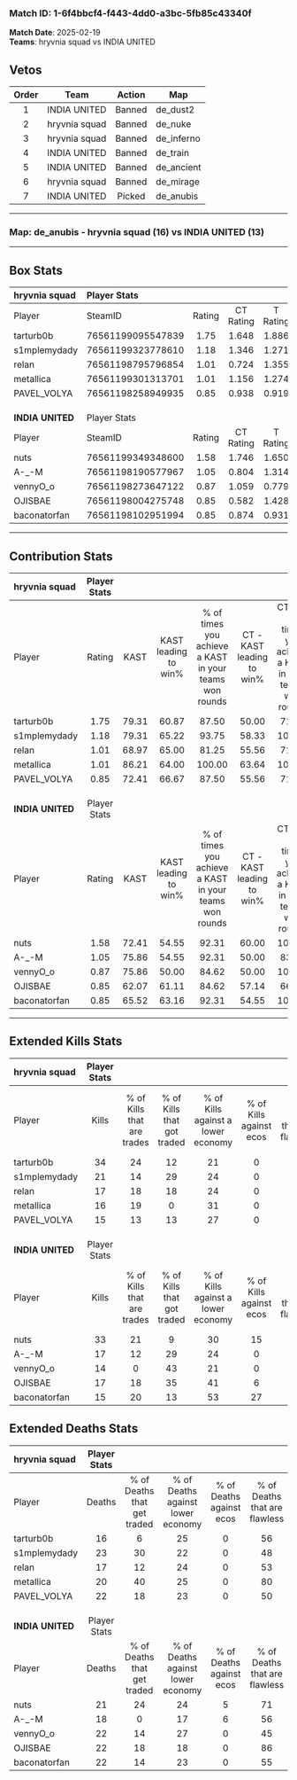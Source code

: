 ### Match ID: 1-6f4bbcf4-f443-4dd0-a3bc-5fb85c43340f  
**Match Date**: 2025-02-19  
**Teams**: hryvnia squad vs INDIA UNITED  

## Vetos  

| Order | Team | Action | Map |
| :---: | :--: | :----: | --- |
| 1 | INDIA UNITED | Banned | de_dust2 |
| 2 | hryvnia squad | Banned | de_nuke |
| 3 | hryvnia squad | Banned | de_inferno |
| 4 | INDIA UNITED | Banned | de_train |
| 5 | INDIA UNITED | Banned | de_ancient |
| 6 | hryvnia squad | Banned | de_mirage |
| 7 | INDIA UNITED | Picked | de_anubis |

---  

### **Map**: de_anubis - hryvnia squad (16) vs INDIA UNITED (13)  
---  

## Box Stats  

| **hryvnia squad** | Player Stats      |        |           |          |       |       |       |         |        |      |     |
| :- | :- | :-: | :-: | :-: | :-: | :-: | :-: | :-: | :-: | :-: | :-: |
| Player            | SteamID           | Rating | CT Rating | T Rating | KAST  |  ADR  | Kills | Assists | Deaths | K/D  | HS% |
| tarturb0b         | 76561199095547839 |  1.75  |   1.648   |  1.886   | 79.31 | 117.1 |  34   |    5    |   16   | 2.13 | 58  |
| s1mplemydady      | 76561199323778610 |  1.18  |   1.346   |  1.271   | 79.31 | 93.5  |  21   |   10    |   23   | 0.91 | 80  |
| relan             | 76561198795796854 |  1.01  |   0.724   |  1.355   | 68.97 | 72.5  |  17   |    6    |   17   | 1.00 | 70  |
| metallica         | 76561199301313701 |  1.01  |   1.156   |  1.274   | 86.21 | 57.7  |  16   |    7    |   20   | 0.80 | 68  |
| PAVEL_VOLYA       | 76561198258949935 |  0.85  |   0.938   |  0.919   | 72.41 | 59.6  |  15   |    9    |   22   | 0.68 | 46  |
|                   |                   |        |           |          |       |       |       |         |        |      |     |
|                   |                   |        |           |          |       |       |       |         |        |      |     |
|                   |                   |        |           |          |       |       |       |         |        |      |     |
| **INDIA UNITED**  | Player Stats      |        |           |          |       |       |       |         |        |      |     |
| Player            | SteamID           | Rating | CT Rating | T Rating | KAST  |  ADR  | Kills | Assists | Deaths | K/D  | HS% |
| nuts              | 76561199349348600 |  1.58  |   1.746   |  1.650   | 72.41 | 118.8 |  33   |    4    |   21   | 1.57 | 63  |
| A-_-M             | 76561198190577967 |  1.05  |   0.804   |  1.314   | 75.86 | 74.6  |  17   |    5    |   18   | 0.94 | 58  |
| vennyO_o          | 76561198273647122 |  0.87  |   1.059   |  0.779   | 75.86 | 64.5  |  14   |   10    |   22   | 0.64 | 42  |
| OJISBAE           | 76561198004275748 |  0.85  |   0.582   |  1.428   | 62.07 | 68.7  |  17   |    5    |   22   | 0.77 | 58  |
| baconatorfan      | 76561198102951994 |  0.85  |   0.874   |  0.931   | 65.52 | 70.2  |  15   |   11    |   22   | 0.68 | 53  |
---  

## Contribution Stats  

| **hryvnia squad** | Player Stats |       |                      |                                                        |                           |                                                             |                          |                                                            |
| :- | :-: | :-: | :-: | :-: | :-: | :-: | :-: | :-: |
| Player            |    Rating    | KAST  | KAST leading to win% | % of times you achieve a KAST in your teams won rounds | CT - KAST leading to win% | CT - % of times you achieve a KAST in your teams won rounds | T - KAST leading to win% | T - % of times you achieve a KAST in your teams won rounds |
| tarturb0b         |     1.75     | 79.31 |        60.87         |                         87.50                          |           50.00           |                            71.43                            |          69.23           |                           100.00                           |
| s1mplemydady      |     1.18     | 79.31 |        65.22         |                         93.75                          |           58.33           |                           100.00                            |          72.73           |                           88.89                            |
| relan             |     1.01     | 68.97 |        65.00         |                         81.25                          |           55.56           |                            71.43                            |          72.73           |                           88.89                            |
| metallica         |     1.01     | 86.21 |        64.00         |                         100.00                         |           63.64           |                           100.00                            |          64.29           |                           100.00                           |
| PAVEL_VOLYA       |     0.85     | 72.41 |        66.67         |                         87.50                          |           55.56           |                            71.43                            |          75.00           |                           100.00                           |
|                   |              |       |                      |                                                        |                           |                                                             |                          |                                                            |
|                   |              |       |                      |                                                        |                           |                                                             |                          |                                                            |
|                   |              |       |                      |                                                        |                           |                                                             |                          |                                                            |
| **INDIA UNITED**  | Player Stats |       |                      |                                                        |                           |                                                             |                          |                                                            |
| Player            |    Rating    | KAST  | KAST leading to win% | % of times you achieve a KAST in your teams won rounds | CT - KAST leading to win% | CT - % of times you achieve a KAST in your teams won rounds | T - KAST leading to win% | T - % of times you achieve a KAST in your teams won rounds |
| nuts              |     1.58     | 72.41 |        54.55         |                         92.31                          |           60.00           |                           100.00                            |          50.00           |                           85.71                            |
| A-_-M             |     1.05     | 75.86 |        54.55         |                         92.31                          |           50.00           |                            83.33                            |          58.33           |                           100.00                           |
| vennyO_o          |     0.87     | 75.86 |        50.00         |                         84.62                          |           50.00           |                           100.00                            |          50.00           |                           71.43                            |
| OJISBAE           |     0.85     | 62.07 |        61.11         |                         84.62                          |           57.14           |                            66.67                            |          63.64           |                           100.00                           |
| baconatorfan      |     0.85     | 65.52 |        63.16         |                         92.31                          |           54.55           |                           100.00                            |          75.00           |                           85.71                            |
---  

## Extended Kills Stats  

| **hryvnia squad** | Player Stats |                            |                            |                                    |                         |                              |                                 |                                       |                    |           |
| :- | :-: | :-: | :-: | :-: | :-: | :-: | :-: | :-: | :-: | :-: |
| Player            |    Kills     | % of Kills that are trades | % of Kills that got traded | % of Kills against a lower economy | % of Kills against ecos | % of Kills that are flawless | % of Kills that are close duels | % of Kills that are assisted by flash | Pistol Round Kills | AWP Kills |
| tarturb0b         |      34      |             24             |             12             |                 21                 |            0            |              65              |                9                |                   3                   |         0          |     0     |
| s1mplemydady      |      21      |             14             |             29             |                 24                 |            0            |              67              |                0                |                  10                   |         3          |     0     |
| relan             |      17      |             18             |             18             |                 24                 |            0            |              59              |                6                |                  12                   |         1          |     0     |
| metallica         |      16      |             19             |             0              |                 31                 |            0            |              75              |                6                |                   0                   |         1          |     3     |
| PAVEL_VOLYA       |      15      |             13             |             13             |                 27                 |            0            |              53              |               13                |                   0                   |         0          |     0     |
|                   |              |                            |                            |                                    |                         |                              |                                 |                                       |                    |           |
|                   |              |                            |                            |                                    |                         |                              |                                 |                                       |                    |           |
|                   |              |                            |                            |                                    |                         |                              |                                 |                                       |                    |           |
| **INDIA UNITED**  | Player Stats |                            |                            |                                    |                         |                              |                                 |                                       |                    |           |
| Player            |    Kills     | % of Kills that are trades | % of Kills that got traded | % of Kills against a lower economy | % of Kills against ecos | % of Kills that are flawless | % of Kills that are close duels | % of Kills that are assisted by flash | Pistol Round Kills | AWP Kills |
| nuts              |      33      |             21             |             9              |                 30                 |           15            |              52              |               12                |                   6                   |         3          |     0     |
| A-_-M             |      17      |             12             |             29             |                 24                 |            0            |              71              |                0                |                   6                   |         1          |     1     |
| vennyO_o          |      14      |             0              |             43             |                 21                 |            0            |              50              |                0                |                   7                   |         1          |     0     |
| OJISBAE           |      17      |             18             |             35             |                 41                 |            6            |              76              |               12                |                   6                   |         3          |     0     |
| baconatorfan      |      15      |             20             |             13             |                 53                 |           27            |              47              |               13                |                   7                   |         2          |     0     |
## Extended Deaths Stats  

| **hryvnia squad** | Player Stats |                             |                                   |                          |                               |                            |                           |               |
| :- | :-: | :-: | :-: | :-: | :-: | :-: | :-: | :-: |
| Player            |    Deaths    | % of Deaths that get traded | % of Deaths against lower economy | % of Deaths against ecos | % of Deaths that are flawless | % of Deaths that are close | % of Deaths while blinded | Deaths to AWP |
| tarturb0b         |      16      |              6              |                25                 |            0             |              56               |             0              |            19             |       0       |
| s1mplemydady      |      23      |             30              |                22                 |            0             |              48               |             17             |             4             |       0       |
| relan             |      17      |             12              |                24                 |            0             |              53               |             12             |             6             |       0       |
| metallica         |      20      |             40              |                25                 |            0             |              80               |             0              |             0             |       0       |
| PAVEL_VOLYA       |      22      |             18              |                23                 |            0             |              50               |             9              |             5             |       1       |
|                   |              |                             |                                   |                          |                               |                            |                           |               |
|                   |              |                             |                                   |                          |                               |                            |                           |               |
|                   |              |                             |                                   |                          |                               |                            |                           |               |
| **INDIA UNITED**  | Player Stats |                             |                                   |                          |                               |                            |                           |               |
| Player            |    Deaths    | % of Deaths that get traded | % of Deaths against lower economy | % of Deaths against ecos | % of Deaths that are flawless | % of Deaths that are close | % of Deaths while blinded | Deaths to AWP |
| nuts              |      21      |             24              |                24                 |            5             |              71               |             10             |             5             |       0       |
| A-_-M             |      18      |              0              |                17                 |            6             |              56               |             17             |            11             |       1       |
| vennyO_o          |      22      |             14              |                27                 |            0             |              45               |             5              |             0             |       2       |
| OJISBAE           |      22      |             18              |                18                 |            0             |              86               |             5              |             5             |       0       |
| baconatorfan      |      22      |             14              |                23                 |            0             |              55               |             0              |             5             |       0       |
